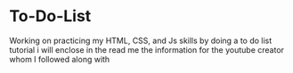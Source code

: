 # To-Do-List
Working on practicing my HTML, CSS, and Js skills by doing a to do list tutorial i will enclose in the read me the information for the youtube creator whom I followed along with
